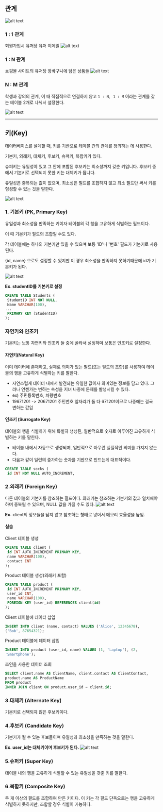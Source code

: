 ## 관계

![alt text](<스크린샷 2025-06-10 오후 10.13.56.png>)

### 1 : 1 관계

회원가입시 유저당 유저 이메일
![alt text](<스크린샷 2025-06-10 오후 10.14.53.png>)

### 1 : N 관계

쇼핑몰 사이트의 유저당 장바구니에 담은 상품들
![alt text](<스크린샷 2025-06-10 오후 10.15.23.png>)

### N : M 관계

학생과 강의의 관계, 이 때 직접적으로 연결하지 않고 `1 : N, 1 : M` 이라는 관계를 갖는 테이블 2개로 나눠서 설정한다.

![alt text](<스크린샷 2025-06-10 오후 10.16.23.png>)

---

## 키(Key)

데이터베이스를 설계할 때, 키를 기반으로 테이블 간의 관계를 정의하는 데 사용한다.

기본키, 외래키, 대체키, 후보키, 슈퍼키, 복합키가 있다.

슈퍼키는 유일성이 있고 그 안에 포함된 후보키는 최소성까지 갖춘 키입니다. 후보키 중에서 기본키로 선택되지 못한 키는 대체키가 됩니다.

유일성은 중복되는 값이 없으며, 최소성은 필드를 조합하지 않고 최소 필드만 써서 키를 형성할 수 있는 것을 말한다.

![alt text](<스크린샷 2025-06-10 오후 10.19.02.png>)

### 1. 기본키 (PK, Primary Key)

유일성과 최소성을 만족하는 키이자 테이블의 각 행을 고유하게 식별하는 필드이다.

이 때 기본키가 필드의 조합일 수도 있다.

각 테이블에는 하나의 기본키만 있을 수 있으며 보통 'ID'나 '번호' 필드가 기본키로 사용된다.

{id, name} 으로도 설정할 수 있지만 이 경우 최소성을 만족하지 못하기때문에 id가 기본키가 된다.

![alt text](<스크린샷 2025-06-10 오후 10.22.30.png>)

**Ex. studentID를 기본키로 설정**

```sql
CREATE TABLE Students (
 StudentID INT NOT NULL,
 Name VARCHAR(100),
...
 PRIMARY KEY (StudentID)
);
```

### 자연키와 인조키

기본키는 보통 자연키와 인조키 둘 중에 골라서 설정하며 보통은 인조키로 설정한다.

#### 자연키(Natural Key)

이미 데이터에 존재하고, 실제로 의미가 있는 필드(또는 필드의 조합)를 사용하여 테이블의 행을 고유하게 식별하는 키를 말한다.

- 자연스럽게 데이터 내에서 발견되는 유일한 값이자 의미있는 정보를 담고 있다. 그러나 언젠가는 변하는 속성을 지녀 나중에 문제를 발생시킬 수 있다.
- ex) 주민등록번호, 차량번호
- 19671201 -> 20671201 주민번호 앞자리가 둘 다 671201이므로 나중에는 결국 변하는 값임

#### 인조키 (Surrogate Key)

테이블의 행을 식별하기 위해 특별히 생성된, 일반적으로 숫자로 이루어진 고유하게 식별하는 키를 말한다.

- 테이블 내에서 자동으로 생성되며, 일반적으로 아무런 실질적인 의미를 가지지 않는다.
- 다음과 같이 일련의 증가하는 숫자를 기반으로 만드는게 대표적이다.

```sql
CREATE TABLE socks (
 id INT NOT NULL AUTO_INCREMENT,
```

### 2.외래키 (Foreign Key)

다른 테이블의 기본키를 참조하는 필드이다. 외래키는 참조하는 기본키의 값과 일치해야 하며 중복될 수 있으며, NULL 값을 가질 수도 있다.
![alt text](<스크린샷 2025-06-10 오후 10.27.24.png>)

**Ex.**
client의 정보들을 담지 않고 참조하는 형태로 넣어서 메모리 효율성을 높임.

#### 실습

Client 테이블 생성

```sql
CREATE TABLE client (
 id INT AUTO_INCREMENT PRIMARY KEY,
 name VARCHAR(100),
 contact INT
);
```

Product 테이블 생성(외래키 포함)

```sql
CREATE TABLE product (
 id INT AUTO_INCREMENT PRIMARY KEY,
 user_id INT,
 name VARCHAR(100),
 FOREIGN KEY (user_id) REFERENCES client(id)
);
```

Client 테이블에 데이터 삽입

```sql
INSERT INTO client (name, contact) VALUES ('Alice', 12345678),
('Bob', 87654321);
```

Product 테이블에 데이터 삽입

```sql
INSERT INTO product (user_id, name) VALUES (1, 'Laptop'), (2,
'Smartphone');
```

조인을 사용한 데이터 조회

```sql
SELECT client.name AS ClientName, client.contact AS ClientContact,
product.name AS ProductName
FROM product
INNER JOIN client ON product.user_id = client.id;
```

### 3.대체키 (Alternate Key)

기본키로 선택되지 않은 후보키이다.

### 4.후보키 (Candidate Key)

기본키가 될 수 있는 후보들이며 유일성과 최소성을 만족하는 것을 말한다.

**Ex. user_id는 대체키이며 후보키가 된다.**
![alt text](<스크린샷 2025-06-10 오후 10.30.14.png>)

### 5.슈퍼키 (Super Key)

테이블 내의 행을 고유하게 식별할 수 있는 유일성을 갖춘 키를 말한다.

### 6.복합키 (Composite Key)

두 개 이상의 필드를 조합하여 만든 키이다. 이 키는 각 필드 단독으로는 행을 고유하게 식별하지 못하지만, 조합할 경우 식별이 가능하다.
